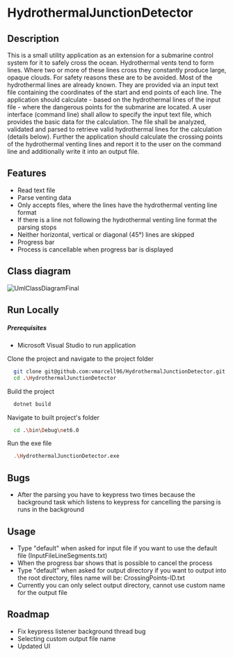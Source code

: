 # HydrothermalJunctionDetector

## Description

This is a small utility application as an extension for a submarine control system for it to safely cross the
ocean. Hydrothermal vents tend to form lines. Where two or more of these lines cross they constantly produce
large, opaque clouds. For safety reasons these are to be avoided. Most of the hydrothermal lines are already
known. They are provided via an input text file containing the coordinates of the start and end points of each line.
The application should calculate - based on the hydrothermal lines of the input file - where the dangerous points for
the submarine are located. A user interface (command line) shall allow to specify the input text file, which provides
the basic data for the calculation. The file shall be analyzed, validated and parsed to retrieve valid hydrothermal
lines for the calculation (details below). Further the application should calculate the crossing points of the
hydrothermal venting lines and report it to the user on the command line and additionally write it into an output file.

## Features

- Read text file
- Parse venting data
- Only accepts files, where the lines have the hydrothermal venting line format
- If there is a line not following the hydrothermal venting line format the parsing stops
- Neither horizontal, vertical or diagonal (45°) lines are skipped
- Progress bar
- Process is cancellable when progress bar is displayed

## Class diagram


![UmlClassDiagramFinal](https://user-images.githubusercontent.com/89020177/216064914-85732495-c709-4714-a6b0-832b055f5634.png)

## Run Locally

##### Prerequisites

- Microsoft Visual Studio to run application

Clone the project and navigate to the project folder

```bash
  git clone git@github.com:vmarcell96/HydrothermalJunctionDetector.git
  cd .\HydrothermalJunctionDetector
```

Build the project

```bash
  dotnet build
```

Navigate to built project's folder

```bash
  cd .\bin\Debug\net6.0
```

Run the exe file

```bash
  .\HydrothermalJunctionDetector.exe
```

## Bugs

- After the parsing you have to keypress two times because the background task which listens to keypress for cancelling the parsing is runs in the background

## Usage

- Type "default" when asked for input file if you want to use the default file (InputFileLineSegments.txt)
- When the progress bar shows that is possible to cancel the process
- Type "default" when asked for output directory if you want to output into the root directory, files name will be:  CrossingPoints-ID.txt
- Currently you can only select output directory, cannot use custom name for the output file

## Roadmap

- Fix keypress listener background thread bug
- Selecting custom output file name
- Updated UI




